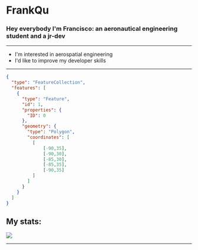 # FrankQu
### Hey everybody I'm Francisco: an aeronautical engineering student and a jr-dev

---
- I'm interested in aerospatial engineering
- I'd like to improve my developer skills
---
```geojson
{
  "type": "FeatureCollection",
  "features": [
    {
      "type": "Feature",
      "id": 1,
      "properties": {
        "ID": 0
      },
      "geometry": {
        "type": "Polygon",
        "coordinates": [
          [
              [-90,35],
              [-90,30],
              [-85,30],
              [-85,35],
              [-90,35]
          ]
        ]
      }
    }
  ]
}
```


## My stats:

<img src="https://github-readme-stats.vercel.app/api?username=FrankQu29"/>

---
<canvas id="myChart" width="400" height="400"></canvas>
<script src="https://cdn.jsdelivr.net/npm/chart.js"></script>
<script>
var ctx = document.getElementById('myChart').getContext('2d');
var myChart = new Chart(ctx, {
    type: 'bar',
    data: {
       

---
